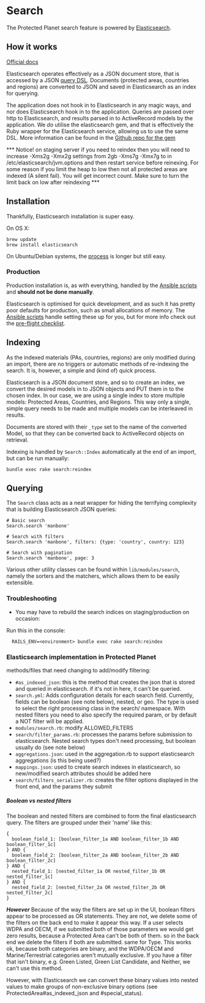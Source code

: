 # Search

The Protected Planet search feature is powered by
[Elasticsearch](http://www.elasticsearch.org/overview/elasticsearch/).

## How it works

[Official docs](https://www.elastic.co/guide/en/elastic-stack-get-started/current/get-started-elastic-stack.html)

Elasticsearch operates effectively as a JSON document store, that is
accessed by a JSON [query
DSL](https://www.elastic.co/guide/en/elasticsearch/reference/current/query-dsl.html).
Documents (protected areas, countries and regions) are converted to JSON
and saved in Elasticsearch as an index for querying.

The application does not hook in to Elasticsearch in any magic ways, and
nor does Elasticsearch hook in to the application. Queries are passed
over http to Elasticsearch, and results parsed in to ActiveRecord models
by the application. We *do* utilise the elasticsearch gem, and that is effectively 
the Ruby wrapper for the Elasticsearch service, allowing us to use the same DSL.
More information can be found in the [Github repo for the gem](https://github.com/elastic/elasticsearch-ruby)

*** Notice! on staging server if you need to reindex then you will need to increase -Xms2g -Xmx2g settings from 2gb -Xms7g -Xmx7g to in /etc/elasticsearch/jvm.options and then restart service before reinexing. For some reason if you limit the heap to low then not all protected areas are indexed (A silent fail). You will get incorrect count. Make sure to turn the limit back on low after reindexing ***

## Installation

Thankfully, Elasticsearch installation is super easy.

On OS X:

```
brew update
brew install elasticsearch
```

On Ubuntu/Debian systems, the
[process](https://gist.github.com/wingdspur/2026107) is longer but still
easy.

### Production

Production installation is, as with everything, handled by the [Ansible
scripts](servers.md) and **should not be done manually**.

Elasticsearch is optimised for quick development, and as such it has
pretty poor defaults for production, such as small allocations of
memory. The [Ansible scripts](servers.md) handle setting these up for
you, but for more info check out the [pre-flight
checklist](http://www.elasticsearch.org/webinars/elasticsearch-pre-flight-checklist/).

## Indexing

As the indexed materials (PAs, countries, regions) are only
modified during an import, there are no triggers or automatic methods of
re-indexing the search. It is, however, a simple and (kind of) quick
process.

Elasticsearch is a JSON document store, and so to create an index, we
convert the desired models in to JSON objects and PUT them in to the
chosen index. In our case, we are using a single index to store multiple
models: Protected Areas, Countries, and Regions. This way only a single,
simple query needs to be made and multiple models can be interleaved in
results.

Documents are stored with their `_type` set to the name of the converted
Model, so that they can be converted back to ActiveRecord objects on
retrieval.

Indexing is handled by `Search::Index` automatically at the end of an
import, but can be run manually:

```
bundle exec rake search:reindex
```

## Querying

The `Search` class acts as a neat wrapper for hiding the terrifying
complexity that is building Elasticsearch JSON queries:

```
# Basic search
Search.search 'manbone'

# Search with filters
Search.search 'manbone', filters: {type: 'country', country: 123}

# Search with pagination
Search.search 'manbone', page: 3
```

Various other utility classes can be found within `lib/modules/search`, namely
the sorters and the matchers, which allows them to be easily extensible.

### Troubleshooting

* You may have to rebuild the search indices on staging/production on occasion: 

Run this in the console:

```
  RAILS_ENV=<environment> bundle exec rake search:reindex
```

### Elasticsearch implementation in Protected Planet

methods/files that need changing to add/modify filtering:
- `#as_indexed_json`: this is the method that creates the json that is stored and queried in elasticsearch. if it's not in here, it can't be queried.
- `search.yml`: Adds configuration details for each search field. Currently, fields can be boolean (see note below), nested, or geo. The type is used to select the right processing class in the search/ namespace. With nested filters you need to also specify the required param, or by default a NOT filter will be applied.
- `modules/search.rb`: modify ALLOWED_FILTERS
- `search/filter_params.rb`: processes the params before submission to elasticsearch. Nested search types don't need processing, but boolean usually do (see note below)
- `aggregations.json`: used in the aggregation.rb to support elasticsearch aggregations (is this being used?)
- `mappings.json`: used to create search indexes in elasticsearch, so new/modified search attributes should be added here
- `search/filters_serializer.rb`: creates the filter options displayed in the front end, and the params they submit

##### Boolean vs nested filters

The boolean and nested filters are combined to form the final elasticsearch query. The filters are grouped under their 'name' like this:

```
{
  boolean_field_1: [boolean_filter_1a AND boolean_filter_1b AND boolean_filter_1c]
} AND {
  boolean_field_2: [boolean_filter_2a AND boolean_filter_2b AND boolean_filter_2c]
} AND {
  nested_field_1: [nested_filter_1a OR nested_filter_1b OR nested_filter_1c]
} AND {
  nested_field_2: [nested_filter_2a OR nested_filter_2b OR nested_filter_2c]  
}
```

***However*** Because of the way the filters are set up in the UI, boolean filters appear to be processed as OR statements. They are not, we delete some of the filters on the back end to make it appear this way. If a user selects WDPA and OECM, if we submitted both of those parameters we would get zero results, because a Protected Area can't be both of them. so in the back end we delete the filters if both are submitted. same for Type. This works ok, because both categories are binary, and the WDPA/OECM and Marine/Terrestrial categories aren't mutually exclusive. If you have a filter that isn't binary, e.g. Green Listed, Green List Candidate, and Neither, we can't use this method.

However, with Elasticsearch we can convert these binary values into nested values to make groups of non-exclusive binary options (see ProtectedArea#as_indexed_json and #special_status).
